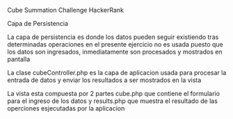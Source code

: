 Cube Summation Challenge HackerRank



Capa de Persistencia 

La capa de persistencia es donde los datos pueden seguir existiendo tras determinadas operaciones
en el presente ejercicio no es usada puesto que los datos son ingresados, inmediatamente son procesados y 
mostrados en pantalla 

La clase cubeController.php es la capa de aplicacion usada para procesar la entrada de datos y enviar los resultados a 
ser mostrados en la vista  

La vista esta compuesta por 2 partes cube.php que contiene el formulario para el ingreso de los datos y 
results.php que muestra el resultado de las operciones esjecutadas por la aplicacion 